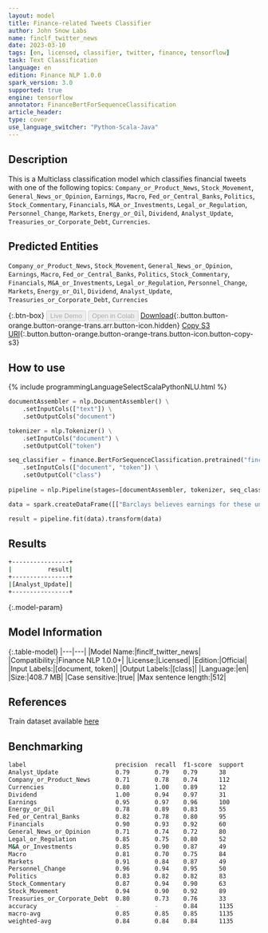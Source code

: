 ```yaml
---
layout: model
title: Finance-related Tweets Classifier
author: John Snow Labs
name: finclf_twitter_news
date: 2023-03-10
tags: [en, licensed, classifier, twitter, finance, tensorflow]
task: Text Classification
language: en
edition: Finance NLP 1.0.0
spark_version: 3.0
supported: true
engine: tensorflow
annotator: FinanceBertForSequenceClassification
article_header:
type: cover
use_language_switcher: "Python-Scala-Java"
---
```


## Description

This is a Multiclass classification model which classifies financial tweets with one of the following topics: `Company_or_Product_News`, `Stock_Movement`, `General_News_or_Opinion`, `Earnings`, `Macro`, `Fed_or_Central_Banks`, `Politics`, `Stock_Commentary`, `Financials`, `M&A_or_Investments`, `Legal_or_Regulation`, `Personnel_Change`, `Markets`, `Energy_or_Oil`, `Dividend`, `Analyst_Update`, `Treasuries_or_Corporate_Debt`, `Currencies`.

## Predicted Entities

`Company_or_Product_News`, `Stock_Movement`, `General_News_or_Opinion`, `Earnings`, `Macro`, `Fed_or_Central_Banks`, `Politics`, `Stock_Commentary`, `Financials`, `M&A_or_Investments`, `Legal_or_Regulation`, `Personnel_Change`, `Markets`, `Energy_or_Oil`, `Dividend`, `Analyst_Update`, `Treasuries_or_Corporate_Debt`, `Currencies`

{:.btn-box}
<button class="button button-orange" disabled>Live Demo</button>
<button class="button button-orange" disabled>Open in Colab</button>
[Download](https://s3.amazonaws.com/auxdata.johnsnowlabs.com/finance/models/finclf_twitter_news_en_1.0.0_3.0_1678444505428.zip){:.button.button-orange.button-orange-trans.arr.button-icon.hidden}
[Copy S3 URI](s3://auxdata.johnsnowlabs.com/finance/models/finclf_twitter_news_en_1.0.0_3.0_1678444505428.zip){:.button.button-orange.button-orange-trans.button-icon.button-copy-s3}

## How to use



<div class="tabs-box" markdown="1">
{% include programmingLanguageSelectScalaPythonNLU.html %}

```python
documentAssembler = nlp.DocumentAssembler() \
    .setInputCols(["text"]) \
    .setOutputCols("document")

tokenizer = nlp.Tokenizer() \
    .setInputCols("document") \
    .setOutputCol("token")

seq_classifier = finance.BertForSequenceClassification.pretrained("finclf_twitter_news", "en", "finance/models") \
    .setInputCols(["document", "token"]) \
    .setOutputCol("class")
    
pipeline = nlp.Pipeline(stages=[documentAssembler, tokenizer, seq_classifier])

data = spark.createDataFrame([["Barclays believes earnings for these underperforming stocks may surprise Wall Street"]]).toDF("text")

result = pipeline.fit(data).transform(data)
```

</div>

## Results

```bash
+----------------+
|          result|
+----------------+
|[Analyst_Update]|
+----------------+
```

{:.model-param}
## Model Information

{:.table-model}
|---|---|
|Model Name:|finclf_twitter_news|
|Compatibility:|Finance NLP 1.0.0+|
|License:|Licensed|
|Edition:|Official|
|Input Labels:|[document, token]|
|Output Labels:|[class]|
|Language:|en|
|Size:|408.7 MB|
|Case sensitive:|true|
|Max sentence length:|512|

## References

Train dataset available [here](https://huggingface.co/datasets/zeroshot/twitter-financial-news-topic)

## Benchmarking

```bash
label                         precision  recall  f1-score  support 
Analyst_Update                0.79       0.79    0.79      38      
Company_or_Product_News       0.71       0.78    0.74      112     
Currencies                    0.80       1.00    0.89      12      
Dividend                      1.00       0.94    0.97      31      
Earnings                      0.95       0.97    0.96      100     
Energy_or_Oil                 0.78       0.89    0.83      55      
Fed_or_Central_Banks          0.82       0.78    0.80      95      
Financials                    0.90       0.93    0.92      60      
General_News_or_Opinion       0.71       0.74    0.72      80      
Legal_or_Regulation           0.85       0.75    0.80      52      
M&A_or_Investments            0.85       0.90    0.87      49      
Macro                         0.81       0.70    0.75      84      
Markets                       0.91       0.84    0.87      49      
Personnel_Change              0.96       0.94    0.95      50      
Politics                      0.83       0.82    0.82      83      
Stock_Commentary              0.87       0.94    0.90      63      
Stock_Movement                0.94       0.90    0.92      89      
Treasuries_or_Corporate_Debt  0.80       0.73    0.76      33      
accuracy                      -          -       0.84      1135    
macro-avg                     0.85       0.85    0.85      1135    
weighted-avg                  0.84       0.84    0.84      1135    
```
